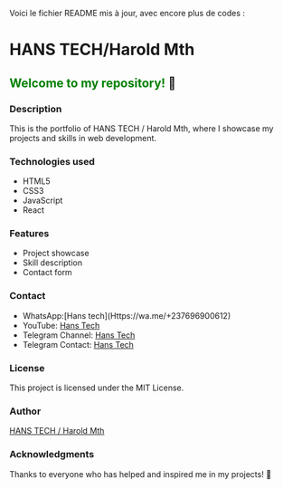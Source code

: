 Voici le fichier README mis à jour, avec encore plus de codes :


# HANS TECH/Harold Mth

## <span style="color:#008000">Welcome to my repository!</span> 🚀

### <h3>Description</h3>

This is the portfolio of HANS TECH / Harold Mth, where I showcase my projects and skills in web development.

### <h3>Technologies used</h3>

<ul>
  <li>HTML5</li>
  <li>CSS3</li>
  <li>JavaScript</li>
  <li>React</li>
</ul>

### <h3>Features</h3>

<ul>
  <li>Project showcase</li>
  <li>Skill description</li>
  <li>Contact form</li>
</ul>

### <h3>Contact</h3>

<ul>
  <li>WhatsApp:[Hans tech](Https://wa.me/+237696900612)
  <li>YouTube: <a href="(Https://Youtube.com/HansTech0)">Hans Tech</a></li>
  <li>Telegram Channel: <a href="(Https://t.me/HansTech0)">Hans Tech</a></li>
  <li>Telegram Contact: <a href="(link unavailable)">Hans Tech</a></li>
</ul>

### <h3>License</h3>

This project is licensed under the MIT License.

### <h3>Author</h3>

<a href="#">HANS TECH / Harold Mth</a>

### <h3>Acknowledgments</h3>

Thanks to everyone who has helped and inspired me in my projects! 🙏


<!---
HaroldMth/HaroldMth is a ✨ special ✨ repository because its `README.md` (this file) appears on your GitHub profile.
You can click the Preview link to take a look at your changes.
--->
